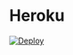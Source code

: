 # Heroku
[![Deploy](https://www.herokucdn.com/deploy/button.svg)](https://heroku.com/deploy?template=https://github.com/alberto6789/botok)

